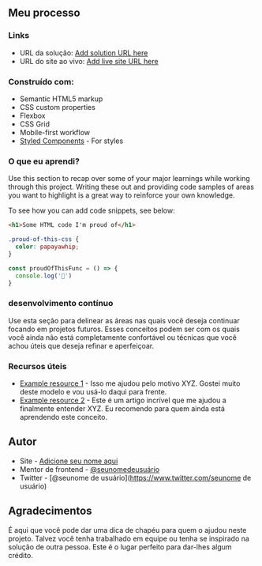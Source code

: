 
## Meu processo

### Links

- URL da solução: [Add solution URL here](https://your-solution-url.com)
- URL do site ao vivo: [Add live site URL here](https://your-live-site-url.com)



### Construído com:

- Semantic HTML5 markup
- CSS custom properties
- Flexbox
- CSS Grid
- Mobile-first workflow
- [Styled Components](https://styled-components.com/) - For styles

### O que eu aprendi?

Use this section to recap over some of your major learnings while working through this project. Writing these out and providing code samples of areas you want to highlight is a great way to reinforce your own knowledge.

To see how you can add code snippets, see below:

```html
<h1>Some HTML code I'm proud of</h1>
```
```css
.proud-of-this-css {
  color: papayawhip;
}
```
```js
const proudOfThisFunc = () => {
  console.log('🎉')
}
```
### desenvolvimento contínuo

Use esta seção para delinear as áreas nas quais você deseja continuar focando em projetos futuros. Esses conceitos podem ser com os quais você ainda não está completamente confortável ou técnicas que você achou úteis que deseja refinar e aperfeiçoar.

### Recursos úteis

- [Example resource 1](https://www.example.com) - Isso me ajudou pelo motivo XYZ. Gostei muito deste modelo e vou usá-lo daqui para frente.
- [Example resource 2](https://www.example.com) - Este é um artigo incrível que me ajudou a finalmente entender XYZ. Eu recomendo para quem ainda está aprendendo este conceito.

## Autor

- Site - [Adicione seu nome aqui](https://www.your-site.com)
- Mentor de frontend - [@seunomedeusuário](https://www.frontendmentor.io/profile/seunomedeusuário)
- Twitter - [@seunome de usuário](https://www.twitter.com/seunome de usuário)

## Agradecimentos

É aqui que você pode dar uma dica de chapéu para quem o ajudou neste projeto. Talvez você tenha trabalhado em equipe ou tenha se inspirado na solução de outra pessoa. Este é o lugar perfeito para dar-lhes algum crédito.


          
